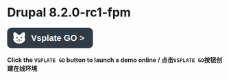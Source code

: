 # Drupal 8.2.0-rc1-fpm

<a href="https://www.vsplate.com/?docker-compose=https://github.com/vsplate/dcenvs/drupal/8.2.0-rc1-fpm"><img alt="VSPLATE GO" src="https://raw.githubusercontent.com/vsplate/images/master/vsgo_btn.png" width="200px"></a>

**Click the `VSPLATE GO` button to launch a demo online / 点击`VSPLATE GO`按钮创建在线环境**